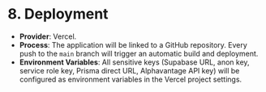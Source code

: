 # 8. Deployment

- **Provider**: Vercel.
- **Process**: The application will be linked to a GitHub repository. Every push to the `main` branch will trigger an automatic build and deployment.
- **Environment Variables**: All sensitive keys (Supabase URL, anon key, service role key, Prisma direct URL, Alphavantage API key) will be configured as environment variables in the Vercel project settings.

